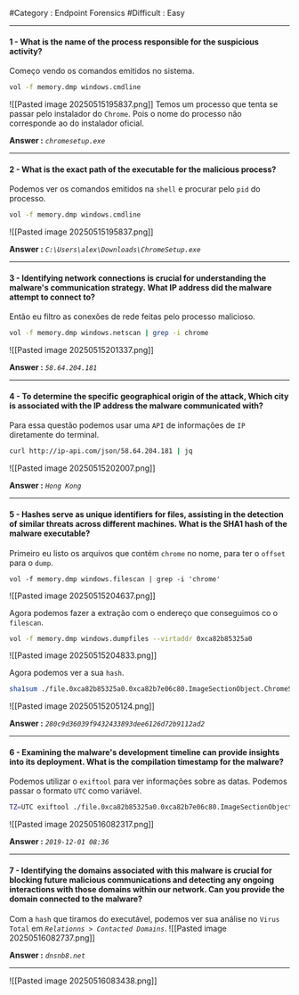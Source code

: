 #Category : Endpoint Forensics #Difficult : Easy
***
#### 1 - What is the name of the process responsible for the suspicious activity?
Começo vendo os comandos emitidos no sistema.
```sh
vol -f memory.dmp windows.cmdline
```
![[Pasted image 20250515195837.png]]
Temos um processo que tenta se passar pelo instalador do `Chrome`. Pois o nome do processo não corresponde ao do instalador oficial.

**Answer :** *`chromesetup.exe`*
***
#### 2 - What is the exact path of the executable for the malicious process?
Podemos ver os comandos emitidos na `shell` e procurar pelo `pid` do processo.
```sh
vol -f memory.dmp windows.cmdline
```
![[Pasted image 20250515195837.png]]

**Answer :** *`C:\Users\alex\Downloads\ChromeSetup.exe`*
***
#### 3 - Identifying network connections is crucial for understanding the malware's communication strategy. What IP address did the malware attempt to connect to?
Então eu filtro as conexões de rede feitas pelo processo malicioso.
```sh
vol -f memory.dmp windows.netscan | grep -i chrome
```
![[Pasted image 20250515201337.png]]

**Answer :** *`58.64.204.181`*
***
#### 4 - To determine the specific geographical origin of the attack, Which city is associated with the IP address the malware communicated with?
Para essa questão podemos usar uma `API` de informações de `IP` diretamente do terminal.
```sh
curl http://ip-api.com/json/58.64.204.181 | jq
```
![[Pasted image 20250515202007.png]]

**Answer :** *`Hong Kong`*
***
#### 5 - Hashes serve as unique identifiers for files, assisting in the detection of similar threats across different machines. What is the SHA1 hash of the malware executable?
Primeiro eu listo os arquivos que contém `chrome` no nome, para ter o `offset` para o `dump`.
```
vol -f memory.dmp windows.filescan | grep -i 'chrome'
```
![[Pasted image 20250515204637.png]]

Agora podemos fazer a extração com o endereço que conseguimos co o `filescan`.
```sh
vol -f memory.dmp windows.dumpfiles --virtaddr 0xca82b85325a0
```
![[Pasted image 20250515204833.png]]

Agora podemos ver a sua `hash`.
```sh
sha1sum ./file.0xca82b85325a0.0xca82b7e06c80.ImageSectionObject.ChromeSetup.exe.img
```
![[Pasted image 20250515205124.png]]

**Answer :** *`280c9d36039f9432433893dee6126d72b9112ad2`*
***
#### 6 - Examining the malware's development timeline can provide insights into its deployment. What is the compilation timestamp for the malware?
Podemos utilizar o `exiftool` para ver informações sobre as datas. Podemos passar o formato `UTC` como variável.
```sh
TZ=UTC exiftool ./file.0xca82b85325a0.0xca82b7e06c80.ImageSectionObject.ChromeSetup.exe.img
```
![[Pasted image 20250516082317.png]]

**Answer :** *`2019-12-01 08:36`*
***
#### 7 - Identifying the domains associated with this malware is crucial for blocking future malicious communications and detecting any ongoing interactions with those domains within our network. Can you provide the domain connected to the malware?
Com a `hash` que tiramos do executável, podemos ver sua análise no `Virus Total` em *`Relationns > Contacted Domains`*.
![[Pasted image 20250516082737.png]]

**Answer :** *`dnsnb8.net`*
***
![[Pasted image 20250516083438.png]]

